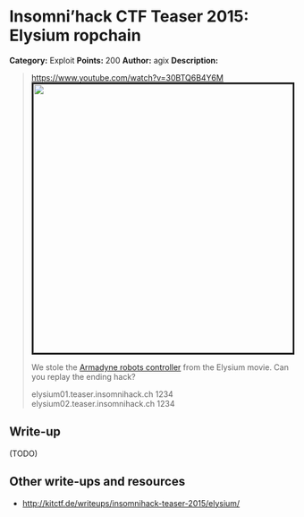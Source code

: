# Insomni’hack CTF Teaser 2015: Elysium ropchain

**Category:** Exploit
**Points:** 200
**Author:** agix
**Description:**

> <https://www.youtube.com/watch?v=30BTQ6B4Y6M>
> <a href="http://www.youtube.com/watch?v=30BTQ6B4Y6M"><img src="http://img.youtube.com/vi/30BTQ6B4Y6M/0.jpg" border="3" width="640" height="480"/></a>
>
> We stole the [Armadyne robots controller](elysium_b783c103a5ad32767d40744046cc21e4.tar.gz) from the Elysium movie. Can you replay the ending hack?
>
> elysium01.teaser.insomnihack.ch 1234
> elysium02.teaser.insomnihack.ch 1234

## Write-up

(TODO)

## Other write-ups and resources

* <http://kitctf.de/writeups/insomnihack-teaser-2015/elysium/>
